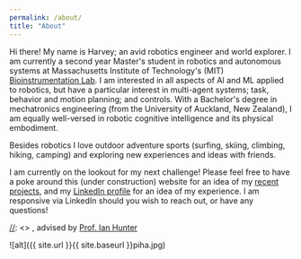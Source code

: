 ```yaml
---
permalink: /about/
title: "About"
---
```


Hi there! My name is Harvey; an avid robotics engineer and world explorer. I am currently a second year Master's student in robotics and autonomous systems at Massachusetts Institute of Technology's (MIT) [Bioinstrumentation Lab](https://bioinstrumentation.mit.edu/index.html). I am interested in all aspects of AI and ML applied to robotics, but have a particular interest in multi-agent systems; task, behavior and motion planning; and controls. With a Bachelor's degree in mechatronics engineering (from the University of Auckland, New Zealand), I am equally well-versed in robotic cognitive intelligence and its physical embodiment.

Besides robotics I love outdoor adventure sports (surfing, skiing, climbing, hiking, camping) and exploring new experiences and ideas with friends. 

I am currently on the lookout for my next challenge! Please feel free to have a poke around this (under construction) website for an idea of my [recent projects](https://harveymerton.github.io/harveym/portfolio/), and my [LinkedIn profile](https://www.linkedin.com/in/harveymerton/) for an idea of my experience. I am responsive via LinkedIn should you wish to reach out, or have any questions!


[//]: <> (For now, please enjoy some pictures of my adventures!) 


[//]: <> , advised by [Prof. Ian Hunter](https://meche.mit.edu/people/faculty/IHUNTER@MIT.EDU) 


![alt]({{ site.url }}{{ site.baseurl }}piha.jpg)


